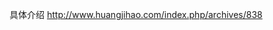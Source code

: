 <!--
 * @Descripttion: 
 * @version: 
 * @Author: edisonhuang
 * @Date: 2020-02-01 21:40:15
 * @LastEditors: edisonhuang
 * @LastEditTime: 2020-03-23 21:16:57
 -->
具体介绍
<http://www.huangjihao.com/index.php/archives/838>